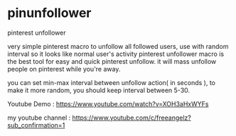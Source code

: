 # pinunfollower
pinterest unfollower

very simple pinterest macro to unfollow all followed users, use with random interval so it looks like normal user's activity
pinterest unfollower macro is the best tool for easy and quick pinterest unfollow. it will mass unfollow people on pinterest while you're away.

you can set min-max interval between unfollow action( in seconds ), to make it more random, you should keep interval between 5-30.

Youtube Demo :
https://www.youtube.com/watch?v=XOH3aHxWYFs

my youtube channel :
https://www.youtube.com/c/freeangelz?sub_confirmation=1
